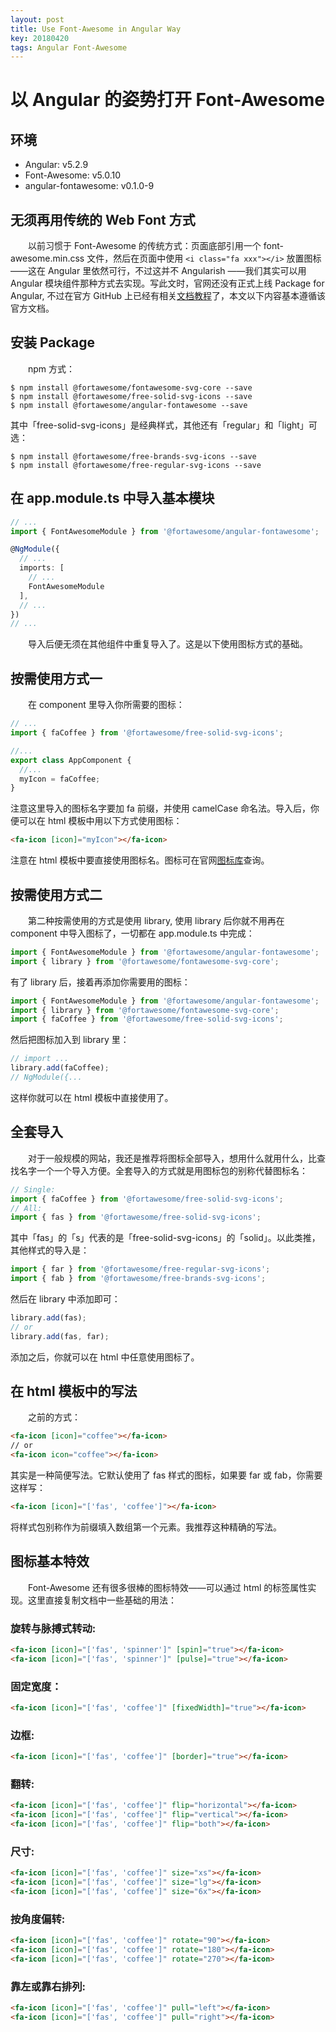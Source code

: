 ```yaml
---
layout: post
title: Use Font-Awesome in Angular Way
key: 20180420
tags: Angular Font-Awesome
---
```

# 以 Angular 的姿势打开 Font-Awesome

## 环境

- Angular: v5.2.9
- Font-Awesome: v5.0.10
- angular-fontawesome: v0.1.0-9

## 无须再用传统的 Web Font 方式

　　以前习惯于 Font-Awesome 的传统方式：页面底部引用一个 font-awesome.min.css 文件，然后在页面中使用 `<i class="fa xxx"></i>` 放置图标——这在 Angular 里依然可行，不过这并不 Angularish ——我们其实可以用 Angular 模块组件那种方式去实现。写此文时，官网还没有正式上线 Package for Angular, 不过在官方 GitHub 上已经有相关[文档教程](https://github.com/FortAwesome/angular-fontawesome/blob/master/README.md)了，本文以下内容基本遵循该官方文档。

<!--more-->

## 安装 Package

　　npm 方式：

```shell
$ npm install @fortawesome/fontawesome-svg-core --save
$ npm install @fortawesome/free-solid-svg-icons --save
$ npm install @fortawesome/angular-fontawesome --save
```

其中「free-solid-svg-icons」是经典样式，其他还有「regular」和「light」可选：

```shell
$ npm install @fortawesome/free-brands-svg-icons --save
$ npm install @fortawesome/free-regular-svg-icons --save
```

## 在 app.module.ts 中导入基本模块

```ts
// ...
import { FontAwesomeModule } from '@fortawesome/angular-fontawesome';

@NgModule({
  // ...
  imports: [
    // ...
    FontAwesomeModule
  ],
  // ...
})
// ...
```

　　导入后便无须在其他组件中重复导入了。这是以下使用图标方式的基础。

## 按需使用方式一

　　在 component 里导入你所需要的图标：

```ts
// ...
import { faCoffee } from '@fortawesome/free-solid-svg-icons';

//...
export class AppComponent {
  //...
  myIcon = faCoffee;
}
```

注意这里导入的图标名字要加 fa 前缀，并使用 camelCase 命名法。导入后，你便可以在 html 模板中用以下方式使用图标：

```html
<fa-icon [icon]="myIcon"></fa-icon>
```

注意在 html 模板中要直接使用图标名。图标可在官网[图标库](https://fontawesome.com/icons)查询。

## 按需使用方式二

　　第二种按需使用的方式是使用 library, 使用 library 后你就不用再在 component 中导入图标了，一切都在 app.module.ts 中完成：

```ts
import { FontAwesomeModule } from '@fortawesome/angular-fontawesome';
import { library } from '@fortawesome/fontawesome-svg-core';
```

有了 library 后，接着再添加你需要用的图标：

```ts
import { FontAwesomeModule } from '@fortawesome/angular-fontawesome';
import { library } from '@fortawesome/fontawesome-svg-core';
import { faCoffee } from '@fortawesome/free-solid-svg-icons';
```

然后把图标加入到 library 里：

```ts
// import ...
library.add(faCoffee);
// NgModule({...
```

这样你就可以在 html 模板中直接使用了。

## 全套导入

　　对于一般规模的网站，我还是推荐将图标全部导入，想用什么就用什么，比查找名字一个一个导入方便。全套导入的方式就是用图标包的别称代替图标名：

```ts
// Single:
import { faCoffee } from '@fortawesome/free-solid-svg-icons';
// All:
import { fas } from '@fortawesome/free-solid-svg-icons';
```

其中「fas」的「s」代表的是「free-solid-svg-icons」的「solid」。以此类推，其他样式的导入是：

```ts
import { far } from '@fortawesome/free-regular-svg-icons';
import { fab } from '@fortawesome/free-brands-svg-icons';
```

然后在 library 中添加即可：

```ts
library.add(fas);
// or
library.add(fas, far);
```

添加之后，你就可以在 html 中任意使用图标了。

## 在 html 模板中的写法

　　之前的方式：

```html
<fa-icon [icon]="coffee"></fa-icon>
// or
<fa-icon icon="coffee"></fa-icon>
```

其实是一种简便写法。它默认使用了 fas 样式的图标，如果要 far 或 fab，你需要这样写：

```html
<fa-icon [icon]="['fas', 'coffee']"></fa-icon>
```

将样式包别称作为前缀填入数组第一个元素。我推荐这种精确的写法。

## 图标基本特效

　　Font-Awesome 还有很多很棒的图标特效——可以通过 html 的标签属性实现。这里直接复制文档中一些基础的用法：

### 旋转与脉搏式转动:

```html
<fa-icon [icon]="['fas', 'spinner']" [spin]="true"></fa-icon>
<fa-icon [icon]="['fas', 'spinner']" [pulse]="true"></fa-icon>
```

### 固定宽度：

```html
<fa-icon [icon]="['fas', 'coffee']" [fixedWidth]="true"></fa-icon>
```

### 边框:

```html
<fa-icon [icon]="['fas', 'coffee']" [border]="true"></fa-icon>
```

### 翻转:

```html
<fa-icon [icon]="['fas', 'coffee']" flip="horizontal"></fa-icon>
<fa-icon [icon]="['fas', 'coffee']" flip="vertical"></fa-icon>
<fa-icon [icon]="['fas', 'coffee']" flip="both"></fa-icon>
```

### 尺寸:

```html
<fa-icon [icon]="['fas', 'coffee']" size="xs"></fa-icon>
<fa-icon [icon]="['fas', 'coffee']" size="lg"></fa-icon>
<fa-icon [icon]="['fas', 'coffee']" size="6x"></fa-icon>
```

### 按角度偏转:

```html
<fa-icon [icon]="['fas', 'coffee']" rotate="90"></fa-icon>
<fa-icon [icon]="['fas', 'coffee']" rotate="180"></fa-icon>
<fa-icon [icon]="['fas', 'coffee']" rotate="270"></fa-icon>
```

### 靠左或靠右排列:

```html
<fa-icon [icon]="['fas', 'coffee']" pull="left"></fa-icon>
<fa-icon [icon]="['fas', 'coffee']" pull="right"></fa-icon>
```